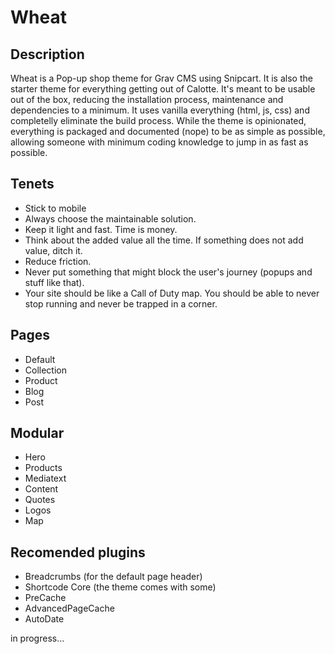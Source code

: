 # Wheat

## Description

Wheat is a Pop-up shop theme for Grav CMS using Snipcart. It is also the starter theme for everything getting out of Calotte. It's meant to be usable out of the box, reducing the installation process, maintenance and dependencies to a minimum. It uses vanilla everything (html, js, css) and completelly eliminate the build process. While the theme is opinionated, everything is packaged and documented (nope) to be as simple as possible, allowing someone with minimum coding knowledge to jump in as fast as possible.

## Tenets
- Stick to mobile
- Always choose the maintainable solution. 
- Keep it light and fast. Time is money.
- Think about the added value all the time. If something does not add value, ditch it.
- Reduce friction.
- Never put something that might block the user's journey (popups and stuff like that).
- Your site should be like a Call of Duty map. You should be able to never stop running and never be trapped in a corner.

## Pages
- Default
- Collection
- Product
- Blog
- Post

## Modular
- Hero
- Products
- Mediatext
- Content
- Quotes
- Logos
- Map

## Recomended plugins
- Breadcrumbs (for the default page header)
- Shortcode Core (the theme comes with some)
- PreCache
- AdvancedPageCache
- AutoDate

in progress...
